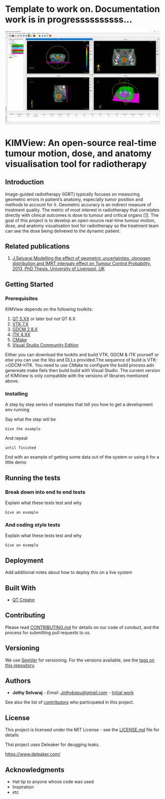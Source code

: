 # Template to work on. Documentation work is in progressssssssss...

![KIMView](https://github.com/Jothy/KIMView/blob/master/Icons/KIMView.png)

# KIMView: An open-source real-time tumour motion, dose, and anatomy visualisation tool for radiotherapy

## Introduction

Image-guided radiotherapy (IGRT) typically focuses on measuring geometric errors in patient’s anatomy, especially tumor position and methods to account for it. Geometric accuracy is an indirect measure of treatment quality. The metric of most interest in radiotherapy that correlates directly with clinical outcomes is dose to tumour and critical organs [[1]](https://pubmed.ncbi.nlm.nih.gov/20171515/). The goal of this project is to develop an open-source real-time tumour motion, dose, and anatomy visualisation tool for radiotherapy so the treatment team can see the dose being delivered to the dynamic patient.

## Related publications
1. [J.Selvaraj,Modelling the effect of geometric uncertainties, clonogen distribution and IMRT interpaly effect on Tumour Control Probability, 2013, PhD Thesis, University of Liverpool, UK](https://tinyurl.com/JSelvarajPhDThesis)


## Getting Started



### Prerequisites
KIMView depends on the following toolkits:
1. [QT 5.XX](https://www.qt.io/offline-installers) or later but not QT 6.X
2. [VTK 7.X](https://vtk.org/download/)
3. [GDCM 2.8.X](https://sourceforge.net/projects/gdcm/files/gdcm%202.x/)
4. [ITK 4.XX](https://itk.org/download/)
5. [CMake](https://cmake.org/download/)
6. [Visual Studio Community Edition](https://visualstudio.microsoft.com/vs/community/)

Either you can download the tookits and build VTK, GDCM & ITK yourself or else you can use the libs and DLLs provided.The sequence of build is VTK->GDCM->ITK. You need to use CMake to configure the build process adn genereate make fiels then build build with Visual Studio. The current version of KIMView is only compatible with the versions of libraries mentioned above.

### Installing

A step by step series of examples that tell you how to get a development env running

Say what the step will be

```
Give the example
```

And repeat

```
until finished
```

End with an example of getting some data out of the system or using it for a little demo

## Running the tests



### Break down into end to end tests

Explain what these tests test and why

```
Give an example
```

### And coding style tests

Explain what these tests test and why

```
Give an example
```

## Deployment

Add additional notes about how to deploy this on a live system

## Built With

* [QT Creator](https://www.qt.io/product/development-tools)


## Contributing

Please read [CONTRIBUTING.md](https://gist.github.com/PurpleBooth/b24679402957c63ec426) for details on our code of conduct, and the process for submitting pull requests to us.

## Versioning

We use [SemVer](http://semver.org/) for versioning. For the versions available, see the [tags on this repository](https://github.com/Jothy/KIMView/tags). 

## Authors

* **Jothy Selvaraj** - *Email: Jothybasu@gmail.com* - [Initial work](https://tinyurl.com/JSelvarajPhDThesis)

See also the list of [contributors](https://github.com/your/project/contributors) who participated in this project.

## License

This project is licensed under the MIT License - see the [LICENSE.md](https://github.com/Jothy/KIMView/blob/bbe98d173ba6c38958d506e7451bf99b1e25b5a4/LICENSE) file for details

Thsi project uses Deleaker for deugging leaks.

https://www.deleaker.com/

## Acknowledgments

* Hat tip to anyone whose code was used
* Inspiration
* etc

